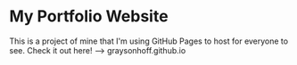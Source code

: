 # My Portfolio Website
This is a project of mine that I'm using GitHub Pages to host for everyone to see. Check it out here! --> graysonhoff.github.io
